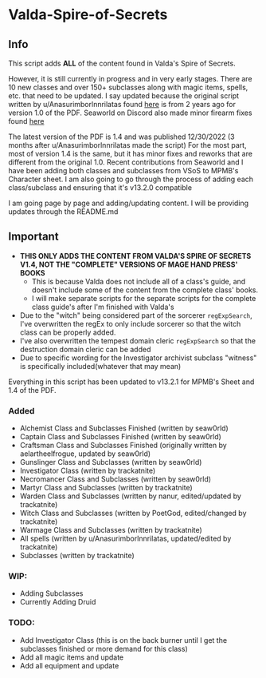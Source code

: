 # Valda-Spire-of-Secrets

## Info
This script adds **ALL** of the content found in Valda's Spire of Secrets.

However, it is still currently in progress and in very early stages.
There are 10 new classes and over 150+ subclasses along with magic items, spells, etc. that need to be updated.
I say updated because the original script written by u/Anasurimborlnnrilatas found [here](https://pastebin.com/GwU8JnCM) is from 2 years ago for version 1.0 of the PDF.
Seaworld on Discord also made minor firearm fixes found [here](https://pastebin.com/GwU8JnCM)

The latest version of the PDF is 1.4 and was published 12/30/2022 (3 months after u/Anasurimborlnnrilatas made the script)
For the most part, most of version 1.4 is the same, but it has minor fixes and reworks that are different from the original 1.0.
Recent contributions from Seaworld and I have been adding both classes and subclasses from VSoS to MPMB's Character sheet. 
I am also going to go through the process of adding each class/subclass and ensuring that it's v13.2.0 compatible

I am going page by page and adding/updating content. I will be providing updates through the README.md 

## Important
  - **THIS ONLY ADDS THE CONTENT FROM VALDA'S SPIRE OF SECRETS V1.4, NOT THE "COMPLETE" VERSIONS OF MAGE HAND PRESS' BOOKS**
    - This is because Valda does not include all of a class's guide, and doesn't include some of the content from the complete class' books.
    - I will make separate scripts for the separate scripts for the complete class guide's after I'm finished with Valda's
  - Due to the "witch" being considered part of the sorcerer `regExpSearch`, I've overwritten the regEx to only include sorcerer so that the witch class can be properly added.
  - I've also overwritten the tempest domain cleric `regExpSearch` so that the destruction domain cleric can be added
  - Due to specific wording for the Investigator archivist subclass "witness" is specifically included(whatever that may mean)

Everything in this script has been updated to v13.2.1 for MPMB's Sheet and 1.4 of the PDF.

### Added
  - Alchemist Class and Subclasses Finished (written by seaw0rld)
  - Captain Class and Subclasses Finished (written by seaw0rld)
  - Craftsman Class and Subclasses Finished (originally written by aelartheelfrogue, updated by seaw0rld)
  - Gunslinger Class and Subclasses (written by seaw0rld)
  - Investigator Class (written by trackatnite)
  - Necromancer Class and Subclasses (written by seaw0rld)
  - Martyr Class and Subclasses (written by trackatnite)
  - Warden Class and Subclasses (written by nanur, edited/updated by trackatnite)
  - Witch Class and Subclasses (written by PoetGod, edited/changed by trackatnite)
  - Warmage Class and Subclasses (written by trackatnite)
  - All spells (written by u/Anasurimborlnnrilatas, updated/edited by trackatnite)
  - Subclasses (written by trackatnite)
  
### WIP: 
  - Adding Subclasses
   - Currently Adding Druid

### TODO: 
  - Add Investigator Class (this is on the back burner until I get the subclasses finished or more demand for this class)
  - Add all magic items and update
  - Add all equipment and update